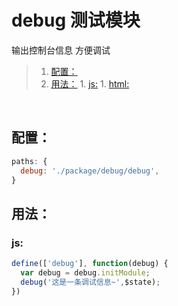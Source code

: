 # debug 测试模块
输出控制台信息 方便调试
>1. [配置：](#配置： "配置：")
>1. [用法：](#用法： "用法：")
	1. [js:](#js: "js:")
	1. [html:](#html: "html:")


<br>

## 配置：

```javascript
paths: {
  debug: './package/debug/debug',
}
```

## 用法：

### js:

```javascript
define(['debug'], function(debug) {
  var debug = debug.initModule;
  debug('这是一条调试信息~',$state);
})
```

